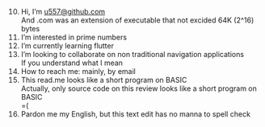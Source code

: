 10. Hi, I’m u557@github.com<br />And .com was an extension of executable that not excided 64K (2^16) bytes
20. I’m interested in prime numbers
30. I’m currently learning flutter
40. I’m looking to collaborate on non traditional navigation applications<br />If you understand what I mean
50. How to reach me: mainly, by email 
60. This read.me looks like a short program on BASIC<br/>Actually, only source code on this review looks like a short program on BASIC<br /> =(
70. Pardon me my English, but this text edit has no manna to spell check 

<!---
u557/u557 is a ✨ special ✨ repository because its `README.md` (this file) appears on your GitHub profile.
You can click the Preview link to take a look at your changes.
--->
